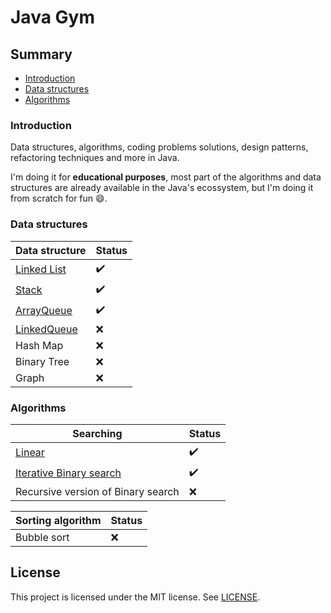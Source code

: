 # Java Gym

## Summary

- [Introduction](#introduction)
- [Data structures](#data-structures)
- [Algorithms](#algorithms)

### Introduction

Data structures, algorithms, coding problems solutions, design patterns, refactoring techniques and more in Java.

I'm doing it for **educational purposes**, most part of the algorithms and data structures are already available in the Java's ecossystem, but I'm doing it from scratch for fun :smile:.

### Data structures

| Data structure                                                                            | Status             |
| ----------------------------------------------------------------------------------------- | ------------------ |
| [Linked List](./DataStructures/src/edu/javagym/datastructures/linked_list/)               | :heavy_check_mark: |
| [Stack](./DataStructures/src/edu/javagym/datastructures/stack/)                           | :heavy_check_mark: |
| [ArrayQueue](./DataStructures/src/edu/javagym/datastructures/queue/ArrayQueue.java)       | :heavy_check_mark: |
| [LinkedQueue](./DataStructures/src/edu/javagym/datastructures/queue/LinkedListQueue.java) | :x:                |
| Hash Map                                                                                  | :x:                |
| Binary Tree                                                                               | :x:                |
| Graph                                                                                     | :x:                |

### Algorithms

| Searching                                                                                 | Status             |
| ----------------------------------------------------------------------------------------- | ------------------ |
| [Linear](./Algorithms/src/edu/javagym/algorithms/searching/linearsearch/)                 | :heavy_check_mark: |
| [Iterative Binary search](./Algorithms/src/edu/javagym/algorithms/searching/binarysearch) | :heavy_check_mark: |
| Recursive version of Binary search                                                        | :x:                |

| Sorting algorithm | Status |
| ----------------- | ------ |
| Bubble sort       | :x:    |

## License

This project is licensed under the MIT license. See [LICENSE](./LICENSE).
